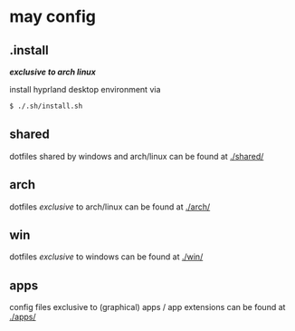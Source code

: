 # may config

## .install

***exclusive to arch linux***

install hyprland desktop environment via

```sh
$ ./.sh/install.sh
```

## shared

dotfiles shared by windows and arch/linux can be found at [./shared/](/shared/)

## arch

dotfiles *exclusive* to arch/linux can be found at [./arch/](/arch/)

## win

dotfiles *exclusive* to windows can be found at [./win/](/win/)

## apps

config files exclusive to (graphical) apps / app extensions can be found at [./apps/](/apps/)
